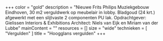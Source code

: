 +++
color = "gold"
description = "Nieuwe Frits Philips Muziekgebouw Eindhoven, 30 m2 verguldwerk op meubelair in lobby. Bladgoud (24 krt.) afgewerkt met een slijtvaste 2 componenten PU lak. Opdrachtgever: Gielissen Interiors & Exhibitions Architect: Niels van Eijk en Miriam van der Lubbe"
mainContent = ""
resources = []
size = "wide"
technieken = [
  "Vergulden"
]
title = "Hoogglans vergulden"
+++
